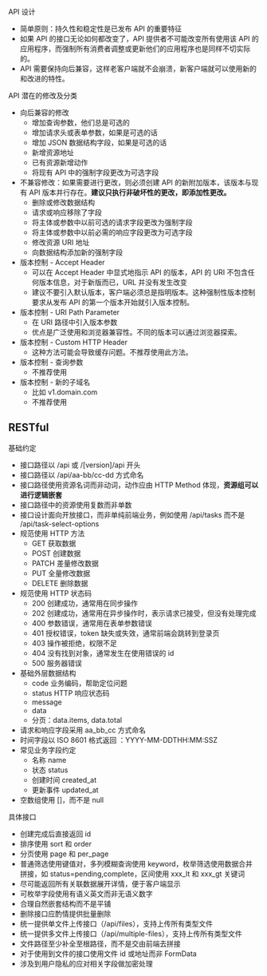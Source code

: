 API 设计
* 简单原则：持久性和稳定性是已发布 API 的重要特征
* 如果 API 的接口无论如何都改变了，API 提供者不可能改变所有使用该 API 的应用程序，而强制所有消费者调整或更新他们的应用程序也是同样不切实际的。
* API 需要保持向后兼容，这样老客户端就不会崩溃，新客户端就可以使用新的和改进的特性。

API 潜在的修改及分类
* 向后兼容的修改
  * 增加查询参数，他们总是可选的
  * 增加请求头或表单参数，如果是可选的话
  * 增加 JSON 数据结构字段，如果是可选的话
  * 新增资源地址
  * 已有资源新增动作
  * 将现有 API 中的强制字段更改为可选字段
* 不兼容修改：如果需要进行更改，则必须创建 API 的新附加版本，该版本与现有 API 版本并行存在。**建议只执行非破坏性的更改，即添加性更改。**
  * 删除或修改数据结构
  * 请求或响应移除了字段
  * 将主体或参数中以前可选的请求字段更改为强制字段
  * 将主体或参数中以前必需的响应字段更改为可选字段
  * 修改资源 URI 地址
  * 向数据结构添加新的强制字段
* 版本控制 - Accept Header
  * 可以在 Accept Header 中显式地指示 API 的版本，API 的 URI 不包含任何版本信息，对于新版而已，URL 并没有发生改变
  * 建议不要引入默认版本，客户端必须总是指明版本。这种强制性版本控制要求从发布 API 的第一个版本开始就引入版本控制。
* 版本控制 - URI Path Parameter
  * 在 URI 路径中引入版本参数
  * 优点是广泛使用和浏览器兼容性。不同的版本可以通过浏览器探索。
* 版本控制 - Custom HTTP Header
  * 这种方法可能会导致缓存问题。不推荐使用此方法。
* 版本控制 - 查询参数
  * 不推荐使用
* 版本控制 - 新的子域名
  * 比如 v1.domain.com
  * 不推荐使用

## RESTful
基础约定
* 接口路径以 /api 或 /[version]/api 开头
* 接口路径以 /api/aa-bb/cc-dd 方式命名
* 接口路径使用资源名词而非动词，动作应由 HTTP Method 体现，**资源组可以进行逻辑嵌套**
* 接口路径中的资源使用复数而非单数
* 接口设计面向开放接口，而非单纯前端业务，例如使用 /api/tasks 而不是 /api/task-select-options
* 规范使用 HTTP 方法
  * GET 获取数据
  * POST 创建数据
  * PATCH 差量修改数据
  * PUT 全量修改数据
  * DELETE 删除数据
* 规范使用 HTTP 状态码
  * 200 创建成功，通常用在同步操作
  * 202 创建成功，通常用在异步操作时，表示请求已接受，但没有处理完成
  * 400 参数错误，通常用在表单参数错误
  * 401 授权错误，token 缺失或失效，通常前端会跳转到登录页
  * 403 操作被拒绝，权限不足
  * 404 没有找到对象，通常发生在使用错误的 id
  * 500 服务器错误
* 基础外层数据结构
  * code 业务编码，帮助定位问题
  * status HTTP 响应状态码
  * message
  * data
  * 分页：data.items, data.total
* 请求和响应字段采用 aa_bb_cc 方式命名
* 时间字段以 ISO 8601 格式返回 ：YYYY-MM-DDTHH:MM:SSZ
* 常见业务字段约定
  * 名称 name
  * 状态 status
  * 创建时间 created_at
  * 更新事件 updated_at
* 空数组使用 []，而不是 null

具体接口
* 创建完成后直接返回 id
* 排序使用 sort 和 order
* 分页使用 page 和 per_page
* 普通筛选使用键值对，多列模糊查询使用 keyword，枚举筛选使用数据合并拼接，如 status=pending,complete，区间使用 xxx_lt 和 xxx_gt 关键词
* 尽可能返回所有关联数据展开详情，便于客户端显示
* 可枚举字段使用有语义英文而非无语义数字
* 合理自然嵌套结构而不是平铺
* 删除接口应酌情提供批量删除
* 统一提供单文件上传接口（/api/files），支持上传所有类型文件
* 统一提供多文件上传接口（/api/multiple-files），支持上传所有类型文件
* 文件路径至少补全至根路径，而不是交由前端去拼接
* 对于使用到文件的接口使用文件 id 或地址而非 FormData
* 涉及到用户隐私的应对相关字段做加密处理